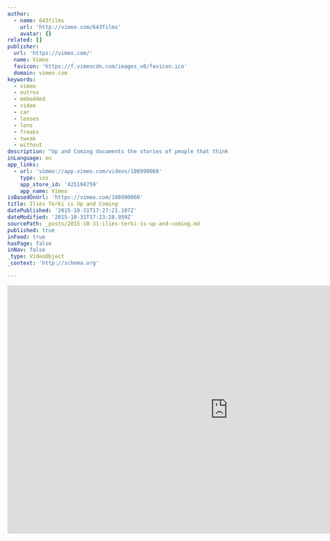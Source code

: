 ```yaml
---
author:
  - name: 643films
    url: 'http://vimeo.com/643films'
    avatar: {}
related: []
publisher:
  url: 'https://vimeo.com/'
  name: Vimeo
  favicon: 'https://f.vimeocdn.com/images_v6/favicon.ico'
  domain: vimeo.com
keywords:
  - vimeo
  - outros
  - embedded
  - video
  - car
  - lenses
  - lens
  - freaks
  - tweak
  - without
description: "Up and Coming documents the stories of people that think and make. From designers doing side project to artists making the work themselves, Up and Coming is all about sharing those we discover that go beyond an idea; it's about people making ideas a reality."
inLanguage: en
app_links:
  - url: 'vimeo://app.vimeo.com/videos/108990060'
    type: ios
    app_store_id: '425194759'
    app_name: Vimeo
isBasedOnUrl: 'https://vimeo.com/108990060'
title: Iliès Terki is Up and Coming
datePublished: '2015-10-31T17:27:21.107Z'
dateModified: '2015-10-31T17:23:28.959Z'
sourcePath: _posts/2015-10-31-ilies-terki-is-up-and-coming.md
published: true
inFeed: true
hasPage: false
inNav: false
_type: VideoObject
_context: 'http://schema.org'

---
```

<iframe src="https://cdn.embedly.com/widgets/media.html?src=https%3A%2F%2Fplayer.vimeo.com%2Fvideo%2F108990060&amp;url=https%3A%2F%2Fvimeo.com%2F108990060&amp;image=http%3A%2F%2Fi.vimeocdn.com%2Fvideo%2F492855051_1280.jpg&amp;key=b7d04c9b404c499eba89ee7072e1c4f7&amp;type=text%2Fhtml&amp;schema=vimeo" width="1000" height="563" scrolling="no" frameborder="0" allowfullscreen="allowfullscreen" style=""></iframe>